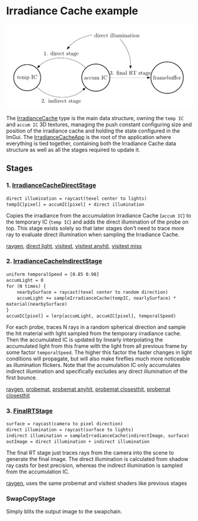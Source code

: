 # Irradiance Cache example

![Framegraph](../../docs/framegraph.png)

The [IrradianceCache](src/IrradianceCache.h) type is the main data structure, owning the `temp IC` and `accum IC` 3D textures, managing the push constant configuring size and position of the irradiance cache and holding the state configured in the ImGui. The [IrradianceCacheApp](src/IrradianceCacheApp.h) is the root of the application where everything is tied together, containing both the Irradiance Cache data structure as well as all the stages required to update it.

## Stages
### 1. [IrradianceCacheDirectStage](src/IrradianceCacheDirectStage.h)
```
direct illumination = raycast(texel center to lights)
tempIC[pixel] = accumIC[pixel] + direct illumination
```
Copies the irradiance from the accumulation Irradiance Cache (`accum IC`) to the temporary IC (`temp IC`) and adds the direct illumination of the probe on top. This stage exists solely so that later stages don't need to trace more ray to evaluate direct illumination when sampling the Irradiance Cache.

[raygen](./shaders/irradiancecache/direct/raygen.rgen), [direct light](./shaders/directlight.glsl), [visitest](./shaders/visitest/visitest.glsl), [visitest anyhit](./shaders/visitest/anyhit.rahit), [visitest miss](./shaders/visitest/miss.rmiss)



### 2. [IrradianceCacheIndirectStage](src/IrradianceCacheIndirectStage.h)
```
uniform temporalSpeed = [0.85 0.98]
accumLight = 0
for (N times) {
    nearbySurface = raycast(texel center to random direction)
    accumLight += sampleIrradianceCache(tempIC, nearlySurface) * material(nearbySurface)
}
accumIC[pixel] = lerp(accumLight, accumIC[pixel], temporalSpeed)
```
For each probe, traces N rays in a random spherical direction and sample the hit material with light sampled from the temporary irradiance cache. Then the accumulated IC is updated by linearly interpolating the accumulated light from this frame with the light from all previous frame by some factor `temporalSpeed`. The higher this factor the faster changes in light conditions will propagate, but will also make fireflies much more noticeable as illumination flickers. Note that the accumulation IC only accumulates indirect illumination and specifically excludes any direct illumination of the first bounce.

[raygen](./shaders/irradiancecache/indirect/raygen.rgen), [probemat](./shaders/probemat/probemat.glsl), [probemat anyhit](./shaders/probemat/anyhit.rahit), [probemat closesthit](./shaders/probemat/closesthit.rchit), [probemat closesthit](./shaders/probemat/miss.rmiss)



### 3. [FinalRTStage](src/FinalRTStage.h)
```
surface = raycast(camera to pixel direction)
direct illumination = raycast(surface to lights)
indirect illumination = sampleIrradianceCache(indirectImage, surface)
outImage = direct illumination + indirect illumination
```
The final RT stage just traces rays from the camera into the scene to generate the final image. The direct illumination is calculated from shadow ray casts for best precision, whereas the indirect illumination is sampled from the accumulation IC.

[raygen](./shaders/finalrt/raygen.rgen), uses the same probemat and visitest shaders like previous stages



### SwapCopyStage
Simply blits the output image to the swapchain.
